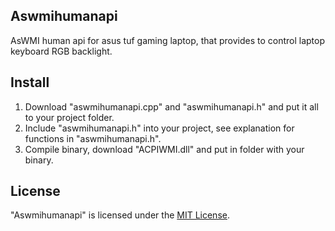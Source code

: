 ## Aswmihumanapi
AsWMI human api for asus tuf gaming laptop, that provides to control laptop keyboard RGB backlight.

## Install
1. Download "aswmihumanapi.cpp" and "aswmihumanapi.h" and put it all to your project folder.
2. Include "aswmihumanapi.h" into your project, see explanation for functions in "aswmihumanapi.h".
3. Compile binary, download "ACPIWMI.dll" and put in folder with your binary.

## License
"Aswmihumanapi" is licensed under the [MIT License](https://github.com/ValeriyZbiranyk/aswmihumanapi/blob/master/LICENSE).
